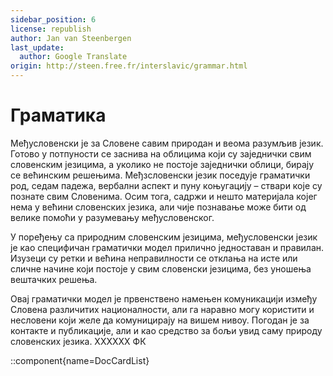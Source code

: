 ```yaml
---
sidebar_position: 6
license: republish
author: Jan van Steenbergen
last_update:
  author: Google Translate
origin: http://steen.free.fr/interslavic/grammar.html
---
```


# Граматика

Међусловенски је за Словене савим природан и веома разумљив језик. Готово у потпуности се заснива на облицима који су заједнички свим словенским језицима, а уколико не постоје заједнички облици, бирају се већинским решењима. Међзсловенски језик поседује граматички род, седам падежа, вербални аспект и пуну коњугацију – ствари које су познате свим Словенима. Осим тога, садржи и нешто материјала којег нема у већини словенских језика, али чије познавање може бити од велике помоћи у разумевању међусловенског.

У поређењу са природним словенским језицима, међусловенски језик је као специфичан граматички модел прилично једноставан и правилан. Изузеци су ретки и већина неправилности се отклања на исте или сличне начине који постоје у свим словенски језицима, без уношења вештачких решења.

Овај граматички модел је првенствено намењен комуникацији између Словена различитих националности, али га наравно могу користити и несловени који желе да комуницирају на вишем нивоу. Погодан је за контакте и публикације, али и као средство за бољи увид саму природу словенских језика. ХХХХХХ ФК

::component{name=DocCardList}

